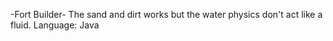 -Fort Builder-
The sand and dirt works but the water physics don't act like a fluid. 
Language: Java
